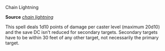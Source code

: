 Chain Lightning

**Source** [_chain lightning_](/pathfinderRPG/prd/spells/chainLightning.html#_chain-lightning)

This spell deals 1d10 points of damage per caster level (maximum 20d10) and the save DC isn't reduced for secondary targets. Secondary targets have to be within 30 feet of any other target, not necessarily the primary target.

